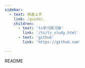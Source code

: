 ```yaml
---
sidebar: 
  - text: 快速上手
    link: /guide/.
    children:
      - text: 'ts学习练习册'
        link: '/ts/ts_study.html'		 
      - text: 'github'
        link: 'https://github.com'
	  
---
```

README
